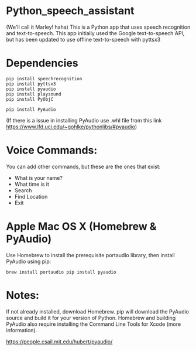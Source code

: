 # Python_speech_assistant
(We'll call it Marley! haha)
This is a Python app that uses speech recognition and text-to-speech. This app initially used the Google text-to-speech API, but has been updated to use offline text-to-speech with pyttsx3

# Dependencies
```
pip install speechrecognition
pip install pyttsx3
pip install pyaudio
pip install playsound
pip install PyObjC 

```

``` 
pip install PyAudio 

```
(If there is a issue in installing PyAudio use .whl file from this link https://www.lfd.uci.edu/~gohlke/pythonlibs/#pyaudio)

# Voice Commands:

You can add other commands, but these are the ones that exist:

* What is your name?
* What time is it
* Search
* Find Location
* Exit

# Apple Mac OS X (Homebrew & PyAudio)

Use Homebrew to install the prerequisite portaudio library, then install PyAudio using pip:

``` 
brew install portaudio pip install pyaudio 

```
# Notes:

If not already installed, download Homebrew. pip will download the PyAudio source and build it for your version of Python. Homebrew and building PyAudio also require installing the Command Line Tools for Xcode (more information).

https://people.csail.mit.edu/hubert/pyaudio/
